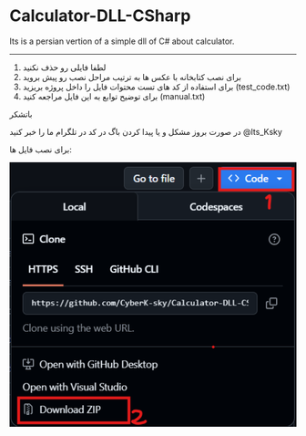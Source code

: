 # Calculator-DLL-CSharp
Its is a persian vertion of a simple dll of C# about calculator.

---------------------------------------------------------------------------------------------------
1. لطفا فایلی رو حذف نکنید
2. برای نصب کتابخانه با عکس ها به ترتیب مراحل نصب رو پیش بروید 
3. برای استفاده از کد های تست محتوات فایل را داخل پروژه بریزید   (test_code.txt)
4. برای توضیح توابع به این فایل مراجعه کنید   (manual.txt) 

باتشکر


در صورت بروز مشکل و یا پیدا کردن باگ در کد در تلگرام ما را خبر کنید @Its_Ksky




برای نصب فایل ها:

![Installing Files](Pics/intall-guid.png)
